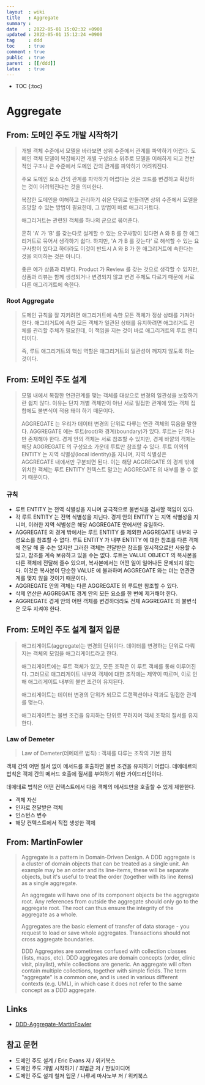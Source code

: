 ```yaml
---
layout  : wiki
title   : Aggregate
summary : 
date    : 2022-05-01 15:02:32 +0900
updated : 2022-05-01 15:12:24 +0900
tag     : ddd
toc     : true
comment : true
public  : true
parent  : [[/ddd]]
latex   : true
---
```

* TOC
{:toc}

# Aggregate

## From: 도메인 주도 개발 시작하기

> 개별 객체 수준에서 모델을 바라보면 상위 수준에서 관계를 파악하기 어렵다. 도메인 객체 모델이 복잡해지면 개별 구성요소 위주로 모델을 이해하게 되고 전반적인 구조나 큰 수준에서 도메인 간의 관계를 파악하기 어려워진다.
> 
> 주요 도메인 요소 간의 관계를 파악하기 어렵다는 것은 코드를 변경하고 확장하는 것이 어려워진다는 것을 의미한다. 
> 
> 복잡한 도메인을 이해하고 관리하기 쉬운 단위로 만들려면 상위 수준에서 모델을 조망할 수 있는 방법이 필요한데, 그 방법이 바로 애그리거트다.
> 
> 애그리거트는 관련된 객체를 하나의 군으로 묶어준다.
> 
> 흔히 'A' 가 'B' 를 갖는다로 설계할 수 있는 요구사항이 있다면 A 와 B 를 한 애그리거트로 묶어서 생각하기 쉽다. 하지만, 'A 가 B 를 갖는다' 로 해석할 수 있는 요구사항이 있다고 하더라도 이것이 반드시 A 와 B 가 한 애그리거트에 속한다는 것을 의미하는 것은 아니다.
> 
> 좋은 예가 상품과 리뷰다. Product 가 Review 를 갖는 것으로 생각할 수 있지만, 상품과 리뷰는 함께 생성되거나 변경되지 않고 변경 주체도 다르기 때문에 서로 다른 애그리거트에 속한다.

### Root Aggregate

> 도메인 규칙을 잘 지키려면 애그리거트에 속한 모든 객체가 정상 상태를 가져야 한다. 애그리거트에 속한 모든 객체가 일관된 상태를 유지하려면 애그리거트 전체를 관리할 주체가 필요한데, 이 책임을 지는 것이 바로 애그리거트의 루트 엔티티이다.
> 
> 즉, 루트 애그리거트의 핵심 역할은 애그리거트의 일관성이 깨지지 않도록 하는 것이다.

## From: 도메인 주도 설계

> 모델 내에서 복잡한 연관관계를 맺는 객체를 대상으로 변경의 일관성을 보장하기란 쉽지 않다. 이유는 단지 개별 객체만이 아닌 서로 밀접한 관계에 있는 객체 집합에도 불변식이 적용 돼야 하기 때문이다.
> 
> AGGREGATE 는 우리가 데이터 변경의 단위로 다루는 연관 객체의 묶음을 말한다. AGGREGATE 에는 루트(root)와 경계(boundary)가 있다. 루트는 단 하나만 존재해야 한다. 경계 안의 객체는 서로 참조할 수 있지만, 경계 바깥의 객체는 해당 AGGREGATE 의 구성요소 가운데 루트만 참조할 수 있다. 루트 이외의 ENTITY 는 지역 식별성(local identity)을 지니며, 지역 식별성은 AGGREGATE 내에서만 구분되면 된다. 이는 해당 AGGREGATE 의 경계 밖에 위치한 객체는 루트 ENTITY 컨텍스트 말고는 AGGREGATE 의 내부를 볼 수 없기 때문이다.

### 규칙

- 루트 ENTITY 는 전역 식별성을 지니며 궁극적으로 불변식을 검사할 책임이 있다.
- 각 루트 ENTITY 는 전역 식별성을 지닌다. 경계 안의 ENTITY 는 지역 식별성을 지니며, 이러한 지역 식별성은 해당 AGGREGATE 안에서만 유일하다.
- AGGREGATE 의 경계 밖에서는 루트 ENTITY 를 제외한 AGGREGATE 내부의 구성요소를 참조할 수 없다. 루트 ENTITY 가 내부 ENTITY 에 대한 참조를 다른 객체에 전달 해 줄 수는 있지만 그러한 객체는 전달받은 참조를 일시적으로만 사용할 수 있고, 참조를 계속 보유하고 있을 수는 없다. 루트는 VALUE OBJECT 의 복사본을 다른 객체에 전달해 줄수 있으며, 복사본에서는 어떤 일이 일어나든 문제되지 않는다. 이것은 복사본이 단순한 VALUE 에 불과하며 AGGREGATE 와는 더는 연관관계를 맺지 않을 것이기 때문이다.
- AGGREGATE 안의 객체는 다른 AGGREGATE 의 루트만 참조할 수 있다.
- 삭제 연산은 AGGREGATE 경계 안의 모든 요소를 한 번에 제거해야 한다.
- AGGREGATE 경계 안의 어떤 객체를 변경하더라도 전체 AGGREGATE 의 불변식은 모두 지켜야 한다.

## From: 도메인 주도 설계 철저 입문

> 애그리게이트(aggregate)는 변경의 단위이다. 데이터를 변경하는 단위로 다뤄지는 객체의 모임을 애그리게이트라고 한다.
>
> 애그리게이트에는 루트 객체가 있고, 모든 조작은 이 루트 객체를 통해 이루어진다. 그러므로 애그리게이트 내부의 객체에 대한 조작에는 제약이 따르며, 이로 인해 애그리게이트 내부의 불변 조건이 유지된다.
>
> 애그리게이트는 데이터 변경의 단위가 되므로 트랜잭션이나 락과도 밀접한 관계를 맺는다.
>
> 애그리게이트는 불변 조건을 유지하는 단위로 꾸려지며 객체 조작의 질서를 유지한다.

### Law of Demeter

> Law of Demeter(데메테르 법칙) : 객체를 다루는 조작의 기본 원칙

객체 간의 어떤 질서 없이 메서드를 호출하면 불변 조건을 유지하기 어렵다. 데메테르의 법칙은 객체 간의 메서드 호출에 질서를 부여하기 위한 가이드라인이다.

데메테르 법칙은 어떤 컨텍스트에서 다음 객체의 메서드만을 호출할 수 있게 제한한다.

- 객체 자신
- 인자로 전달받은 객체
- 인스턴스 변수
- 해당 컨텍스트에서 직접 생성한 객체

## From: MartinFowler

> Aggregate is a pattern in Domain-Driven Design. A DDD aggregate is a cluster of domain objects that can be treated as a single unit. An example may be an order and its line-items, these will be separate objects, but it's useful to treat the order (together with its line items) as a single aggregate.
>
> An aggregate will have one of its component objects be the aggregate root. Any references from outside the aggregate should only go to the aggregate root. The root can thus ensure the integrity of the aggregate as a whole.
>
> Aggregates are the basic element of transfer of data storage - you request to load or save whole aggregates. Transactions should not cross aggregate boundaries.
>
> DDD Aggregates are sometimes confused with collection classes (lists, maps, etc). DDD aggregates are domain concepts (order, clinic visit, playlist), while collections are generic. An aggregate will often contain multiple collections, together with simple fields. The term "aggregate" is a common one, and is used in various different contexts (e.g. UML), in which case it does not refer to the same concept as a DDD aggregate.

## Links

- [DDD-Aggregate-MartinFowler](https://martinfowler.com/bliki/DDD_Aggregate.html)

## 참고 문헌

- 도메인 주도 설계 / Eric Evans 저 / 위키북스
- 도메인 주도 개발 시작하기 / 최범균 저 / 한빛미디어
- 도메인 주도 설계 철저 입문 / 나루세 마사노부 저 / 위키북스
